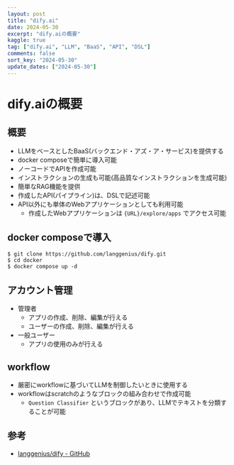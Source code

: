 ```yaml
---
layout: post
title: "dify.ai"
date: 2024-05-30
excerpt: "dify.aiの概要"
kaggle: true
tag: ["dify.ai", "LLM", "BaaS", "API", "DSL"]
comments: false
sort_key: "2024-05-30"
update_dates: ["2024-05-30"]
---
```


# dify.aiの概要

## 概要
 - LLMをベースとしたBaaS(バックエンド・アズ・ア・サービス)を提供する
 - docker composeで簡単に導入可能
 - ノーコードでAPIを作成可能
 - インストラクションの生成も可能(高品質なインストラクションを生成可能)
 - 簡単なRAG機能を提供
 - 作成したAPI(パイプライン)は、DSLで記述可能
 - API以外にも単体のWebアプリケーションとしても利用可能
   - 作成したWebアプリケーションは `{URL}/explore/apps` でアクセス可能

## docker composeで導入

```console
$ git clone https://github.com/langgenius/dify.git
$ cd docker
$ docker compose up -d
```

## アカウント管理
 - 管理者
   - アプリの作成、削除、編集が行える
   - ユーザーの作成、削除、編集が行える
 - 一般ユーザー
   - アプリの使用のみが行える

## workflow
 - 厳密にworkflowに基づいてLLMを制御したいときに使用する
 - workflowはscratchのようなブロックの組み合わせで作成可能
   - `Question Classifier` というブロックがあり、LLMでテキストを分類することが可能

## 参考
 - [langgenius/dify - GitHub](https://github.com/langgenius/dify)
